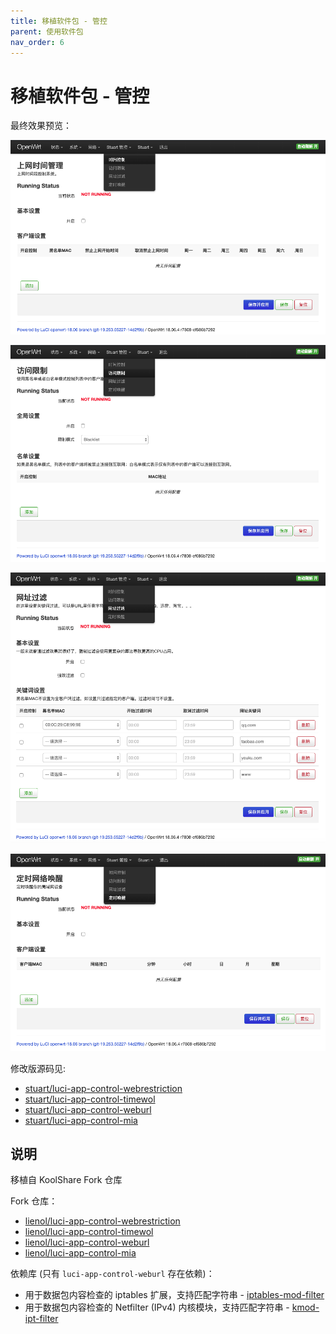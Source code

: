 ```yaml
---
title: 移植软件包 - 管控
parent: 使用软件包
nav_order: 6
---
```


# 移植软件包 - 管控

最终效果预览：

![Snipaste_2019-09-14_16-10-14.png](https://raw.githubusercontent.com/stuarthua/PicGo/master/oh-my-openwrt/Snipaste_2019-09-14_16-10-14.png)

![Snipaste_2019-09-14_16-09-45.png](https://raw.githubusercontent.com/stuarthua/PicGo/master/oh-my-openwrt/Snipaste_2019-09-14_16-09-45.png)

![Snipaste_2019-09-14_16-10-01.png](https://raw.githubusercontent.com/stuarthua/PicGo/master/oh-my-openwrt/Snipaste_2019-09-14_16-10-01.png)

![Snipaste_2019-09-14_16-10-29.png](https://raw.githubusercontent.com/stuarthua/PicGo/master/oh-my-openwrt/Snipaste_2019-09-14_16-10-29.png)

修改版源码见: 

* [stuart/luci-app-control-webrestriction](https://github.com/stuarthua/oh-my-openwrt/tree/master/stuart/luci-app-control-webrestriction)
* [stuart/luci-app-control-timewol](https://github.com/stuarthua/oh-my-openwrt/tree/master/stuart/luci-app-control-timewol)
* [stuart/luci-app-control-weburl](https://github.com/stuarthua/oh-my-openwrt/tree/master/stuart/luci-app-control-weburl)
* [stuart/luci-app-control-mia](https://github.com/stuarthua/oh-my-openwrt/tree/master/stuart/luci-app-control-mia)

## 说明

移植自 KoolShare Fork 仓库

Fork 仓库：

* [lienol/luci-app-control-webrestriction](https://github.com/Lienol/openwrt-package/tree/master/lienol/luci-app-control-webrestriction)
* [lienol/luci-app-control-timewol](https://github.com/Lienol/openwrt-package/blob/master/lienol/luci-app-control-timewol)
* [lienol/luci-app-control-weburl](https://github.com/Lienol/openwrt-package/blob/master/lienol/luci-app-control-weburl)
* [lienol/luci-app-control-mia](https://github.com/Lienol/openwrt-package/blob/master/lienol/luci-app-control-mia)

依赖库 (只有 `luci-app-control-weburl` 存在依赖)：

* 用于数据包内容检查的 iptables 扩展，支持匹配字符串 - [iptables-mod-filter](https://openwrt.org/packages/pkgdata/iptables-mod-filter)
* 用于数据包内容检查的 Netfilter (IPv4) 内核模块，支持匹配字符串 - [kmod-ipt-filter](https://openwrt.org/packages/pkgdata/kmod-ipt-filter)